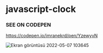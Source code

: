 # javascript-clock 

### SEE ON CODEPEN 
https://codepen.io/imranekrd/pen/YzewyvN

![Ekran görüntüsü 2022-05-07 103645](https://user-images.githubusercontent.com/102067568/167244181-e13f0a6f-fd44-412d-ac81-b6d694390957.png)
